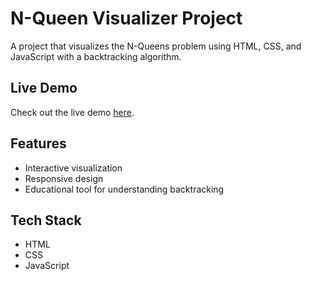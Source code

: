 # N-Queen Visualizer Project

A project that visualizes the N-Queens problem using HTML, CSS, and JavaScript with a backtracking algorithm.

## Live Demo

Check out the live demo [here](https://idyllic-puffpuff-f1e93f.netlify.app/).
## Features

- Interactive visualization
- Responsive design
- Educational tool for understanding backtracking

## Tech Stack

- HTML
- CSS
- JavaScript
